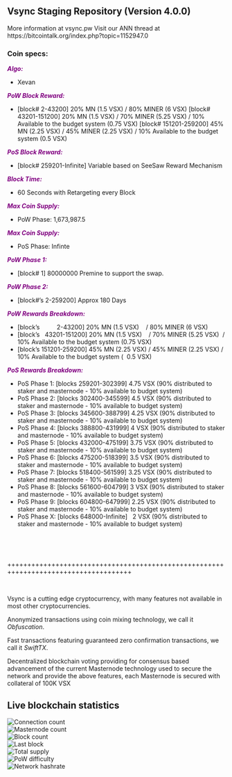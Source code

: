 <h2><strong>Vsync Staging Repository (Version 4.0.0)</strong></h2>
<p>More information at vsync.pw Visit our ANN thread at https://bitcointalk.org/index.php?topic=1152947.0</p>
<h3><strong>Coin specs:</strong></h3>
<p><strong><span style="color: #800080;"><em>Algo:</em></span></strong></p>
<ul>
<li>Xevan</li>
</ul>
<p><strong><span style="color: #800080;"><em>PoW Block Reward:</em></span></strong></p>
<ul>
<li>[block# 2-43200] 20% MN (1.5 VSX) / 80% MINER (6 VSX) [block# 43201-151200] 20% MN (1.5 VSX) / 70% MINER (5.25 VSX) / 10% Available to the budget system (0.75 VSX) [block# 151201-259200] 45% MN (2.25 VSX) / 45% MINER (2.25 VSX) / 10% Available to the budget system (0.5 VSX)</li>
</ul>
<p><strong><span style="color: #800080;"><em>PoS Block Reward:</em></span></strong></p>
<ul>
<li>[block# 259201-Infinite] Variable based on SeeSaw Reward Mechanism</li>
</ul>
<p><strong><span style="color: #800080;"><em>Block Time:</em></span></strong></p>
<ul>
<li>60 Seconds with Retargeting every Block</li>
</ul>
<p><strong><span style="color: #800080;"><em>Max Coin Supply:</em></span></strong></p>
<ul>
<li>PoW Phase: 1,673,987.5</li>
</ul>
<p><strong><span style="color: #800080;"><em>Max Coin Supply:</em></span></strong></p>
<ul>
<li>PoS Phase: Infinte</li>
</ul>
<p><strong><span style="color: #800080;"><em>PoW Phase 1:</em></span></strong></p>
<ul>
<li>[block# 1] 80000000 Premine to support the swap.</li>
</ul>
<p><strong><span style="color: #800080;"><em>PoW Phase 2:</em></span></strong></p>
<ul>
<li>[block#&rsquo;s 2-259200] Approx 180 Days</li>
</ul>
<p><strong><span style="color: #800080;"><em>PoW Rewards Breakdown:</em></span></strong></p>
<ul>
<li>[block&rsquo;s &nbsp; &nbsp; &nbsp; &nbsp; &nbsp;2-43200] 20% MN (1.5 VSX) &nbsp; &nbsp;/ 80% MINER (6 VSX)</li>
<li>[block&rsquo;s &nbsp; 43201-151200] 20% MN (1.5 VSX) &nbsp; &nbsp;/ 70% MINER (5.25 VSX) &nbsp;/ 10% Available to the budget system (0.75 VSX)</li>
<li>[block&rsquo;s 151201-259200] 45% MN (2.25 VSX) / 45% MINER (2.25 VSX) / 10% Available to the budget system ( &nbsp;0.5 VSX)</li>
</ul>
<p><strong><span style="color: #800080;"><em>PoS Rewards Breakdown:</em></span></strong></p>
<ul>
<li>PoS Phase 1: [blocks 259201-302399] 4.75 VSX (90% distributed to staker and masternode - 10% available to budget system)</li>
<li>PoS Phase 2: [blocks 302400-345599] 4.5 VSX (90% distributed to staker and masternode - 10% available to budget system)</li>
<li>PoS Phase 3: [blocks 345600-388799] 4.25 VSX (90% distributed to staker and masternode - 10% available to budget system)</li>
<li>PoS Phase 4: [blocks 388800-431999] 4 VSX (90% distributed to staker and masternode - 10% available to budget system)</li>
<li>PoS Phase 5: [blocks 432000-475199] 3.75 VSX (90% distributed to staker and masternode - 10% available to budget system)</li>
<li>PoS Phase 6: [blocks 475200-518399] 3.5 VSX (90% distributed to staker and masternode - 10% available to budget system)</li>
<li>PoS Phase 7: [blocks 518400-561599] 3.25 VSX (90% distributed to staker and masternode - 10% available to budget system)</li>
<li>PoS Phase 8: [blocks 561600-604799] 3 VSX (90% distributed to staker and masternode - 10% available to budget system)</li>
<li>PoS Phase 9: [blocks 604800-647999] 2.25 VSX (90% distributed to staker and masternode - 10% available to budget system)</li>
<li>PoS Phase X: [blocks 648000-Infinite] &nbsp; 2 VSX (90% distributed to staker and masternode - 10% available to budget system)</li>
</ul>
<br/>
<p>&nbsp;</p>
<p>+++++++++++++++++++++++++++++++++++++++++++++++++++++++++++++++++++++++++++++++++++++</p>
<p>&nbsp;</p>
<p>Vsync is a cutting edge cryptocurrency, with many features not available in most other cryptocurrencies.</p>
<p>Anonymized transactions using coin mixing technology, we call it <em>Obfuscation</em>.</p>
<p>Fast transactions featuring guaranteed zero confirmation transactions, we call it <em>SwiftTX</em>.</p>
<p>Decentralized blockchain voting providing for consensus based advancement of the current Masternode technology used to secure the network and provide the above features, each Masternode is secured with collateral of 100K VSX</p>

<h2>Live blockchain statistics</h2>
    <img src="https://stats.vsync.pw/Stats/ConnectionCount" alt="Connection count" /><br />
    <img src="https://stats.vsync.pw/Stats/MasternodeCount" alt="Masternode count"/><br/>
    <img src="https://stats.vsync.pw/Stats/BlockCount" alt="Block count"/><br/>
    <img src="https://stats.vsync.pw/Stats/LastBlock" alt="Last block"/><br/>
    <img src="https://stats.vsync.pw/Stats/TotalSupply" alt="Total supply"/><br/>
    <img src="https://stats.vsync.pw/Stats/PowDifficulty" alt="PoW difficulty"/><br/>
    <img src="https://stats.vsync.pw/Stats/NetworkHashRate" alt="Network hashrate" /><br />
